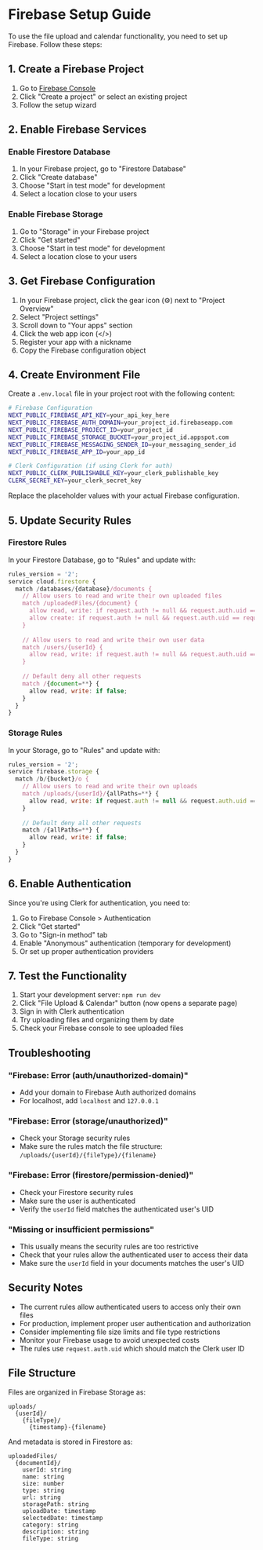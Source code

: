 # Firebase Setup Guide

To use the file upload and calendar functionality, you need to set up Firebase. Follow these steps:

## 1. Create a Firebase Project

1. Go to [Firebase Console](https://console.firebase.google.com/)
2. Click "Create a project" or select an existing project
3. Follow the setup wizard

## 2. Enable Firebase Services

### Enable Firestore Database
1. In your Firebase project, go to "Firestore Database"
2. Click "Create database"
3. Choose "Start in test mode" for development
4. Select a location close to your users

### Enable Firebase Storage
1. Go to "Storage" in your Firebase project
2. Click "Get started"
3. Choose "Start in test mode" for development
4. Select a location close to your users

## 3. Get Firebase Configuration

1. In your Firebase project, click the gear icon (⚙️) next to "Project Overview"
2. Select "Project settings"
3. Scroll down to "Your apps" section
4. Click the web app icon (</>)
5. Register your app with a nickname
6. Copy the Firebase configuration object

## 4. Create Environment File

Create a `.env.local` file in your project root with the following content:

```bash
# Firebase Configuration
NEXT_PUBLIC_FIREBASE_API_KEY=your_api_key_here
NEXT_PUBLIC_FIREBASE_AUTH_DOMAIN=your_project_id.firebaseapp.com
NEXT_PUBLIC_FIREBASE_PROJECT_ID=your_project_id
NEXT_PUBLIC_FIREBASE_STORAGE_BUCKET=your_project_id.appspot.com
NEXT_PUBLIC_FIREBASE_MESSAGING_SENDER_ID=your_messaging_sender_id
NEXT_PUBLIC_FIREBASE_APP_ID=your_app_id

# Clerk Configuration (if using Clerk for auth)
NEXT_PUBLIC_CLERK_PUBLISHABLE_KEY=your_clerk_publishable_key
CLERK_SECRET_KEY=your_clerk_secret_key
```

Replace the placeholder values with your actual Firebase configuration.

## 5. Update Security Rules

### Firestore Rules
In your Firestore Database, go to "Rules" and update with:

```javascript
rules_version = '2';
service cloud.firestore {
  match /databases/{database}/documents {
    // Allow users to read and write their own uploaded files
    match /uploadedFiles/{document} {
      allow read, write: if request.auth != null && request.auth.uid == resource.data.userId;
      allow create: if request.auth != null && request.auth.uid == request.resource.data.userId;
    }
    
    // Allow users to read and write their own user data
    match /users/{userId} {
      allow read, write: if request.auth != null && request.auth.uid == userId;
    }
    
    // Default deny all other requests
    match /{document=**} {
      allow read, write: if false;
    }
  }
}
```

### Storage Rules
In your Storage, go to "Rules" and update with:

```javascript
rules_version = '2';
service firebase.storage {
  match /b/{bucket}/o {
    // Allow users to read and write their own uploads
    match /uploads/{userId}/{allPaths=**} {
      allow read, write: if request.auth != null && request.auth.uid == userId;
    }
    
    // Default deny all other requests
    match /{allPaths=**} {
      allow read, write: if false;
    }
  }
}
```

## 6. Enable Authentication

Since you're using Clerk for authentication, you need to:

1. Go to Firebase Console > Authentication
2. Click "Get started"
3. Go to "Sign-in method" tab
4. Enable "Anonymous" authentication (temporary for development)
5. Or set up proper authentication providers

## 7. Test the Functionality

1. Start your development server: `npm run dev`
2. Click "File Upload & Calendar" button (now opens a separate page)
3. Sign in with Clerk authentication
4. Try uploading files and organizing them by date
5. Check your Firebase console to see uploaded files

## Troubleshooting

### "Firebase: Error (auth/unauthorized-domain)"
- Add your domain to Firebase Auth authorized domains
- For localhost, add `localhost` and `127.0.0.1`

### "Firebase: Error (storage/unauthorized)"
- Check your Storage security rules
- Make sure the rules match the file structure: `/uploads/{userId}/{fileType}/{filename}`

### "Firebase: Error (firestore/permission-denied)"
- Check your Firestore security rules
- Make sure the user is authenticated
- Verify the `userId` field matches the authenticated user's UID

### "Missing or insufficient permissions"
- This usually means the security rules are too restrictive
- Check that your rules allow the authenticated user to access their data
- Make sure the `userId` field in your documents matches the user's UID

## Security Notes

- The current rules allow authenticated users to access only their own files
- For production, implement proper user authentication and authorization
- Consider implementing file size limits and file type restrictions
- Monitor your Firebase usage to avoid unexpected costs
- The rules use `request.auth.uid` which should match the Clerk user ID

## File Structure

Files are organized in Firebase Storage as:
```
uploads/
  {userId}/
    {fileType}/
      {timestamp}-{filename}
```

And metadata is stored in Firestore as:
```
uploadedFiles/
  {documentId}/
    userId: string
    name: string
    size: number
    type: string
    url: string
    storagePath: string
    uploadDate: timestamp
    selectedDate: timestamp
    category: string
    description: string
    fileType: string
```
